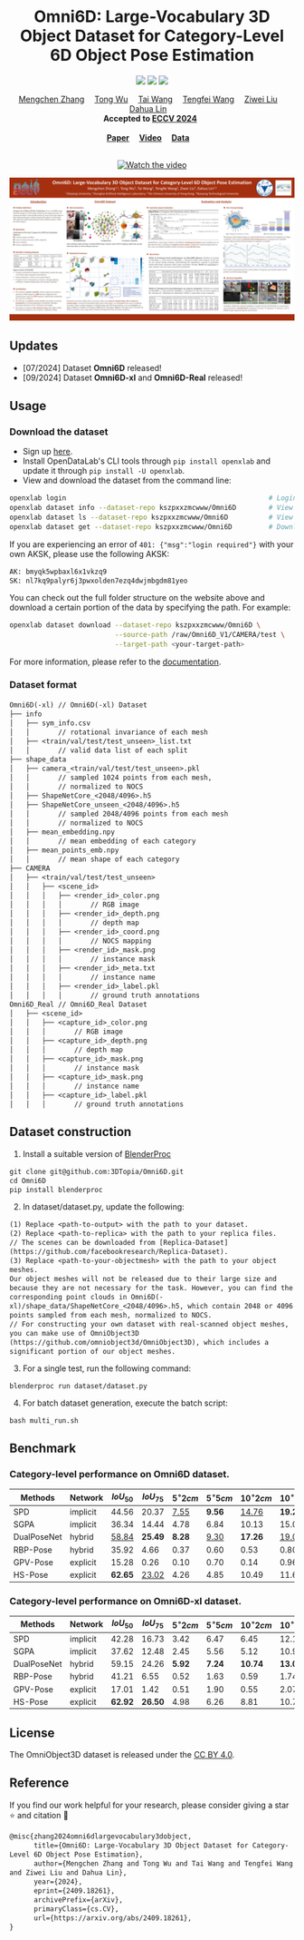 <div align="center">

# Omni6D: Large-Vocabulary 3D Object Dataset for Category-Level 6D Object Pose Estimation
<p align="center">
<a href=""><img src="https://img.shields.io/badge/ArXiv-Paper-<color>"></a>
<a href="https://www.youtube.com/watch?v=BKyw51bUhZs"><img src="https://img.shields.io/static/v1?label=Youtube&message=Video&color=orange"></a>
<a href="https://openxlab.org.cn/datasets/kszpxxzmcwww/Omni6D"><img src="https://img.shields.io/static/v1?label=Openxlab&message=Data&color=blue"></a>
</a>
</p>

<div><center>
    <a href='https://kszpxxzmc.github.io/' target='_blank'>Mengchen Zhang</a>&emsp;
    <a href='https://wutong16.github.io/' target='_blank'>Tong Wu</a>&emsp;
    <a href='https://tai-wang.github.io/' target='_blank'>Tai Wang</a>&emsp;
    <a href='https://tengfei-wang.github.io/' target='_blank'>Tengfei Wang</a>&emsp;
    <a href='https://liuziwei7.github.io/' target='_blank'>Ziwei Liu</a>&emsp;
    <a href='http://dahua.me/' target='_blank'>Dahua Lin</a>&emsp;</center>
</div>

<center><strong>Accepted to <a href='https://eccv2024.ecva.net/' target='_blank'>ECCV 2024</a>  </strong></center>

<div><center><strong><br>
    <a href='https://arxiv.org/abs/2409.18261' target='_blank'>Paper</a>&emsp;
    <a href='https://www.youtube.com/watch?v=BKyw51bUhZs' target='_blank'>Video</a>&emsp;
    <a href='https://openxlab.org.cn/datasets/kszpxxzmcwww/Omni6D' target='_blank'>Data</a>&emsp;
  </strong></center>
</div>

<br>

[![Watch the video](https://img.youtube.com/vi/BKyw51bUhZs/0.jpg)](https://www.youtube.com/watch?v=BKyw51bUhZs)

![](assets/poster.png)


</div>

## Updates
- [07/2024] Dataset **Omni6D** released!
- [09/2024] Dataset **Omni6D-xl** and **Omni6D-Real** released!

## Usage

### Download the dataset

- Sign up [here](https://sso.openxlab.org.cn/login).
- Install OpenDataLab's CLI tools through `pip install openxlab` and update it through `pip install -U openxlab`.
- View and download the dataset from the command line:

```bash
openxlab login                                                  # Login, input AK/SK
openxlab dataset info --dataset-repo kszpxxzmcwww/Omni6D        # View dataset info
openxlab dataset ls --dataset-repo kszpxxzmcwww/Omni6D	        # View a list of dataset files
openxlab dataset get --dataset-repo kszpxxzmcwww/Omni6D         # Download the whole dataset (the compressed files require approximately 388.9GB of storage)
```

If you are experiencing an error of `401: {"msg":"login required"}` with your own AKSK, please use the following AKSK:
```
AK: bmyqk5wpbaxl6x1vkzq9
SK: nl7kq9palyr6j3pwxolden7ezq4dwjmbgdm81yeo
```

You can check out the full folder structure on the website above and download a certain portion of the data by specifying the path. For example:

```bash
openxlab dataset download --dataset-repo kszpxxzmcwww/Omni6D \
                          --source-path /raw/Omni6D_V1/CAMERA/test \
                          --target-path <your-target-path>
```

For more information, please refer to the [documentation](https://openxlab.org.cn/docs/developers/%E6%95%B0%E6%8D%AE%E9%9B%86/%E6%95%B0%E6%8D%AE%E9%9B%86CLI%EF%BC%88%E5%91%BD%E4%BB%A4%E8%A1%8C%E5%B7%A5%E5%85%B7%EF%BC%89.html).

### Dataset format

```
Omni6D(-xl) // Omni6D(-xl) Dataset
├── info
│   ├── sym_info.csv 
│   │       // rotational invariance of each mesh
│   ├── <train/val/test/test_unseen>_list.txt
│   │       // valid data list of each split
├── shape_data               
│   ├── camera_<train/val/test/test_unseen>.pkl
│   │       // sampled 1024 points from each mesh, 
│   │       // normalized to NOCS
│   ├── ShapeNetCore_<2048/4096>.h5
│   ├── ShapeNetCore_unseen_<2048/4096>.h5
│   │       // sampled 2048/4096 points from each mesh
│   │       // normalized to NOCS
│   ├── mean_embedding.npy
│   │       // mean embedding of each category
│   ├── mean_points_emb.npy
│   │       // mean shape of each category
├── CAMERA         
│   ├── <train/val/test/test_unseen>
│   │   ├── <scene_id>
│   │   │   ├── <render_id>_color.png
│   │   │   │       // RGB image
│   │   │   ├── <render_id>_depth.png
│   │   │   │       // depth map
│   │   │   ├── <render_id>_coord.png
│   │   │   │       // NOCS mapping
│   │   │   ├── <render_id>_mask.png
│   │   │   │       // instance mask
│   │   │   ├── <render_id>_meta.txt
│   │   │   │       // instance name
│   │   │   ├── <render_id>_label.pkl
│   │   │   │       // ground truth annotations
Omni6D_Real // Omni6D_Real Dataset
│   ├── <scene_id>
│   │   ├── <capture_id>_color.png
│   │   │       // RGB image
│   │   ├── <capture_id>_depth.png
│   │   │       // depth map
│   │   ├── <capture_id>_mask.png
│   │   │       // instance mask
│   │   ├── <capture_id>_mask.png
│   │   │       // instance name
│   │   ├── <capture_id>_label.pkl
│   │   │       // ground truth annotations
```

## Dataset construction
1. Install a suitable version of [BlenderProc](https://github.com/DLR-RM/BlenderProc)
```
git clone git@github.com:3DTopia/Omni6D.git
cd Omni6D
pip install blenderproc 
```
2. In dataset/dataset.py, update the following:
```
(1) Replace <path-to-output> with the path to your dataset.
(2) Replace <path-to-replica> with the path to your replica files.
// The scenes can be downloaded from [Replica-Dataset](https://github.com/facebookresearch/Replica-Dataset).
(3) Replace <path-to-your-objectmesh> with the path to your object meshes.
Our object meshes will not be released due to their large size and because they are not necessary for the task. However, you can find the corresponding point clouds in Omni6D(-xl)/shape_data/ShapeNetCore_<2048/4096>.h5, which contain 2048 or 4096 points sampled from each mesh, normalized to NOCS.
// For constructing your own dataset with real-scanned object meshes, you can make use of OmniObject3D (https://github.com/omniobject3d/OmniObject3D), which includes a significant portion of our object meshes.
```
3. For a single test, run the following command:
```
blenderproc run dataset/dataset.py
```
4. For batch dataset generation, execute the batch script:
```
bash multi_run.sh
```

## Benchmark
### Category-level performance on Omni6D dataset.
| Methods     | Network  | $IoU_{50}$   | $IoU_{75}$   | $5^\circ2cm$ | $5^\circ5cm$ | $10^\circ2cm$ | $10^\circ5cm$ | $5^\circ$   | $10^\circ$   | $2cm$        | $5cm$        |
| ----------- | -------- | ------------ | ------------ | ------------ | ------------ | ------------- | ------------- | ----------- | ------------ | ------------ | ------------ |
| SPD         | implicit | 44.56        | 20.37        | <u>7.55</u>  | **9.56**     | <u>14.76</u>  | **19.23**     | **10.68**   | **21.02**    | 37.49        | 70.09        |
| SGPA        | implicit | 36.34        | 14.44        | 4.78         | 6.84         | 10.13         | 15.03         | 8.49        | 17.73        | 25.57        | 59.18        |
| DualPoseNet | hybrid   | <u>58.84</u> | **25.49**    | **8.28**     | <u>9.30</u>  | **17.26**     | <u>19.05</u>  | <u>9.38</u> | <u>19.18</u> | <u>73.82</u> | <u>96.37</u> |
| RBP-Pose    | hybrid   | 35.92        | 4.66         | 0.37         | 0.60         | 0.53          | 0.80          | 0.75        | 0.96         | 39.73        | 83.55        |
| GPV-Pose    | explicit | 15.28        | 0.26         | 0.10         | 0.70         | 0.14          | 0.96          | 2.25        | 2.96         | 5.31         | 33.70        |
| HS-Pose     | explicit | **62.65**    | <u>23.02</u> | 4.26         | 4.85         | 10.49         | 11.61         | 4.96        | 11.75        | **80.93**    | **97.78**    |
### Category-level performance on Omni6D-xl dataset.
| Methods     | Network  | $IoU_{50}$ | $IoU_{75}$ | $5^\circ2cm$ | $5^\circ5cm$ | $10^\circ2cm$ | $10^\circ5cm$ | $5^\circ$ | $10^\circ$ | $2cm$ | $5cm$ |
|-------------|----------|------------|------------|--------------|--------------|---------------|---------------|-----------|------------|-------|-------|
| SPD         | implicit | 42.28	  |16.73	   |3.42          |	6.47         |	6.45      	 |12.16	         |**10.62**	     |17.71	      |21.05	|54.14|
| SGPA        | implicit | 37.62      | 12.48      | 2.45         | 5.56         | 5.12          | 10.98         | 10.25     | **17.88**      | 16.21 | 47.31 |
| DualPoseNet | hybrid   | 59.15      | 24.26      | **5.92**     | **7.24**     | **10.74**     | **13.00**     | 7.70      | 13.72      | 65.05 | 87.44 |
| RBP-Pose    | hybrid   | 41.21      | 6.55       | 0.52         | 1.63         | 0.59          | 1.74          | 3.02      | 3.20       | 23.20 | 57.27 |
| GPV-Pose    | explicit | 17.01      | 1.42       | 0.51         | 1.90         | 0.55          | 2.07          | 5.08      | 5.72       | 5.19  | 26.32 |
| HS-Pose     | explicit | **62.92**	|**26.50**	|4.98	|6.26|	8.81	|10.73	|6.65|	11.39	|**71.68**	|**89.38**|

## License
The OmniObject3D dataset is released under the [CC BY 4.0](https://creativecommons.org/licenses/by/4.0/).

## Reference
If you find our work helpful for your research, please consider giving a star ⭐ and citation 📝
```
@misc{zhang2024omni6dlargevocabulary3dobject,
      title={Omni6D: Large-Vocabulary 3D Object Dataset for Category-Level 6D Object Pose Estimation}, 
      author={Mengchen Zhang and Tong Wu and Tai Wang and Tengfei Wang and Ziwei Liu and Dahua Lin},
      year={2024},
      eprint={2409.18261},
      archivePrefix={arXiv},
      primaryClass={cs.CV},
      url={https://arxiv.org/abs/2409.18261}, 
}
```
